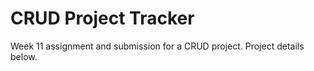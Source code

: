 # CRUD Project Tracker

Week 11 assignment and submission for a CRUD project. Project details below.
